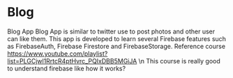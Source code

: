 # Blog
Blog App
Blog App is similar to twitter use to post photos and other user can like them. This app is developed to learn several Firebase features such as 
FirebaseAuth, Firebase Firestore and FirebaseStorage.
Reference course https://www.youtube.com/playlist?list=PLGCjwl1RrtcR4ptHvrc_PQIxDBB5MGiJA \n
This course is really good to understand firebase like how it works?
